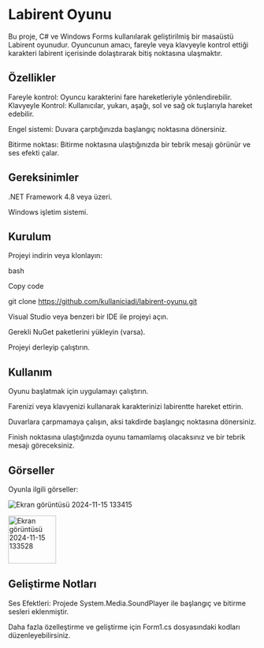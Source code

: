  # Labirent Oyunu
Bu proje, C# ve Windows Forms kullanılarak geliştirilmiş bir masaüstü Labirent oyunudur. Oyuncunun amacı, fareyle veya klavyeyle kontrol ettiği karakteri labirent içerisinde dolaştırarak bitiş noktasına ulaşmaktır.

## Özellikler
Fareyle kontrol: 
Oyuncu karakterini fare hareketleriyle yönlendirebilir.
Klavyeyle Kontrol:
Kullanıcılar, yukarı, aşağı, sol ve sağ ok tuşlarıyla hareket edebilir.

Engel sistemi: 
Duvara çarptığınızda başlangıç noktasına dönersiniz.

Bitirme noktası: 
Bitirme noktasına ulaştığınızda bir tebrik mesajı görünür ve ses efekti çalar.

## Gereksinimler
.NET Framework 4.8 veya üzeri.

Windows işletim sistemi.

## Kurulum
Projeyi indirin veya klonlayın:

bash

Copy code

git clone https://github.com/kullaniciadi/labirent-oyunu.git  

Visual Studio veya benzeri bir IDE ile projeyi açın.

Gerekli NuGet paketlerini yükleyin (varsa).

Projeyi derleyip çalıştırın.

## Kullanım
Oyunu başlatmak için uygulamayı çalıştırın.

Farenizi veya klavyenizi kullanarak karakterinizi labirentte hareket ettirin.

Duvarlara çarpmamaya çalışın, aksi takdirde başlangıç noktasına dönersiniz.

Finish noktasına ulaştığınızda oyunu tamamlamış olacaksınız ve bir tebrik mesajı göreceksiniz.

## Görseller
Oyunla ilgili görseller:

![Ekran görüntüsü 2024-11-15 133415](https://github.com/user-attachments/assets/156046b3-2f01-48b8-ba74-6ae2ef0451f7)

<img width="97" alt="Ekran görüntüsü 2024-11-15 133528" src="https://github.com/user-attachments/assets/11fae920-d7ac-4717-8413-a11e7c5ad7ea">

## Geliştirme Notları
Ses Efektleri: Projede System.Media.SoundPlayer ile başlangıç ve bitirme sesleri eklenmiştir.

Daha fazla özelleştirme ve geliştirme için Form1.cs dosyasındaki kodları düzenleyebilirsiniz.
